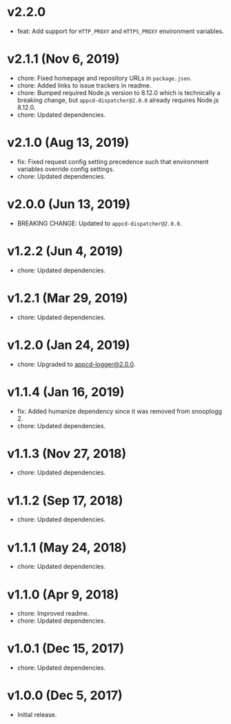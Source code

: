 # v2.2.0

 * feat: Add support for `HTTP_PROXY` and `HTTPS_PROXY` environment variables.

# v2.1.1 (Nov 6, 2019)

 * chore: Fixed homepage and repository URLs in `package.json`.
 * chore: Added links to issue trackers in readme.
 * chore: Bumped required Node.js version to 8.12.0 which is technically a breaking change, but
   `appcd-dispatcher@2.0.0` already requires Node.js 8.12.0.
 * chore: Updated dependencies.

# v2.1.0 (Aug 13, 2019)

 * fix: Fixed request config setting precedence such that environment variables override config
   settings.
 * chore: Updated dependencies.

# v2.0.0 (Jun 13, 2019)

 * BREAKING CHANGE: Updated to `appcd-dispatcher@2.0.0`.

# v1.2.2 (Jun 4, 2019)

 * chore: Updated dependencies.

# v1.2.1 (Mar 29, 2019)

 * chore: Updated dependencies.

# v1.2.0 (Jan 24, 2019)

 * chore: Upgraded to appcd-logger@2.0.0.

# v1.1.4 (Jan 16, 2019)

 * fix: Added humanize dependency since it was removed from snooplogg 2.
 * chore: Updated dependencies.

# v1.1.3 (Nov 27, 2018)

 * chore: Updated dependencies.

# v1.1.2 (Sep 17, 2018)

 * chore: Updated dependencies.

# v1.1.1 (May 24, 2018)

 * chore: Updated dependencies.

# v1.1.0 (Apr 9, 2018)

 * chore: Improved readme.
 * chore: Updated dependencies.

# v1.0.1 (Dec 15, 2017)

 * chore: Updated dependencies.

# v1.0.0 (Dec 5, 2017)

 - Initial release.
